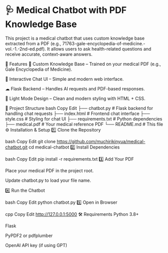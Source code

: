 # 🩺 Medical Chatbot with PDF Knowledge Base </br>

This project is a medical chatbot that uses custom knowledge base extracted from a PDF (e.g., 71763-gale-encyclopedia-of-medicine.-vol.-1.-2nd-ed.pdf).
It allows users to ask health-related questions and receive accurate, context-aware answers.

🚀 Features
📄 Custom Knowledge Base – Trained on your medical PDF (e.g., Gale Encyclopedia of Medicine).

💬 Interactive Chat UI – Simple and modern web interface.

☁ Flask Backend – Handles AI requests and PDF-based responses.

🎨 Light Mode Design – Clean and modern styling with HTML + CSS.

📂 Project Structure
bash
Copy
Edit
├── chatbot.py        # Flask backend for handling chat requests
├── index.html        # Frontend chat interface
├── style.css         # Styling for chat UI
├── requirements.txt  # Python dependencies
├── medical.pdf       # Your medical reference PDF
└── README.md         # This file
⚙️ Installation & Setup
1️⃣ Clone the Repository

bash
Copy
Edit
git clone https://github.com/muchirikinyua/medical-chatbot.git
cd medical-chatbot
2️⃣ Install Dependencies

bash
Copy
Edit
pip install -r requirements.txt
3️⃣ Add Your PDF

Place your medical PDF in the project root.

Update chatbot.py to load your file name.

4️⃣ Run the Chatbot

bash
Copy
Edit
python chatbot.py
5️⃣ Open in Browser

cpp
Copy
Edit
http://127.0.0.1:5000
🛠 Requirements
Python 3.8+

Flask

PyPDF2 or pdfplumber

OpenAI API key (if using GPT)

